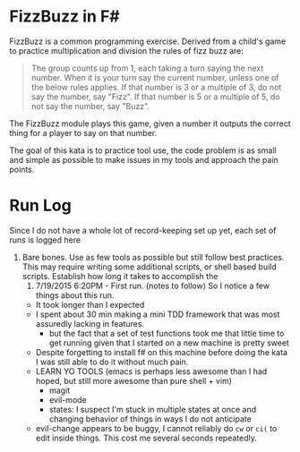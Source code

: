 # FizzBuzz in F#

FizzBuzz is a common programming exercise.
Derived from a child's game to practice multiplication and division the rules of fizz buzz are:

>   The group counts up from 1, each taking a turn saying the next number. 
>   When it is your turn say the current number, unless one of the below rules applies.
>    If that number is 3 or a multiple of 3, do not say the number, say "Fizz".
>    If that number is 5 or a multiple of 5, do not say the number, say "Buzz".

The FizzBuzz module plays this game, given a number it outputs the correct thing for a player to say on that number.

The goal of this kata is to practice tool use, the code problem is as small and simple as possible to make issues in my tools and approach the pain points.

# Run Log

Since I do not have a whole lot of record-keeping set up yet, each set of runs is logged here
1. Bare bones. Use as few tools as possible but still follow best practices. This may require writing some additional scripts, or shell based build scripts. Establish how long it takes to accomplish the 
   1. 7/19/2015 6:20PM - First run. (notes to follow)
     So I notice a few things about this run.
     - It took longer than I expected
     - I spent about 30 min making a mini TDD framework that was most assuredly lacking in features.
       - but the fact that a set of test functions took me that little time to get running given that I started on a new machine is pretty sweet
     - Despite forgetting to install f# on this machine before doing the kata I was still able to do it without much pain.
     - LEARN YO TOOLS (emacs is perhaps less awesome than I had hoped, but still more awesome than pure shell + vim)
       - magit
       - evil-mode
       - states: I suspect I'm stuck in multiple states at once and changing behavior of things in ways I do not anticipate
     - evil-change appears to be buggy, I cannot reliably do `cw` or `ci(` to edit inside things. This cost me several seconds repeatedly. 

